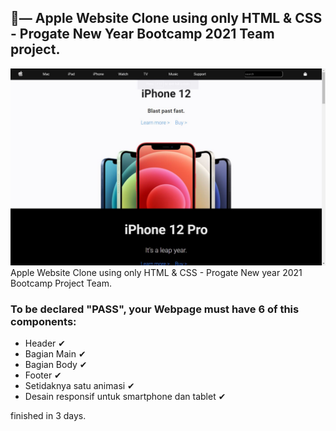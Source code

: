 ## 🍎— Apple Website Clone using only HTML & CSS - Progate New Year Bootcamp 2021 Team project.
![](Readme/client-side.JPG)
Apple Website Clone using only HTML & CSS - Progate New year 2021 Bootcamp Project Team.

### To be declared "PASS", your Webpage must have 6 of this components:

- Header ✔
- Bagian Main ✔
- Bagian Body ✔
- Footer ✔
- Setidaknya satu animasi ✔
- Desain responsif untuk smartphone dan tablet ✔

finished in 3 days.
